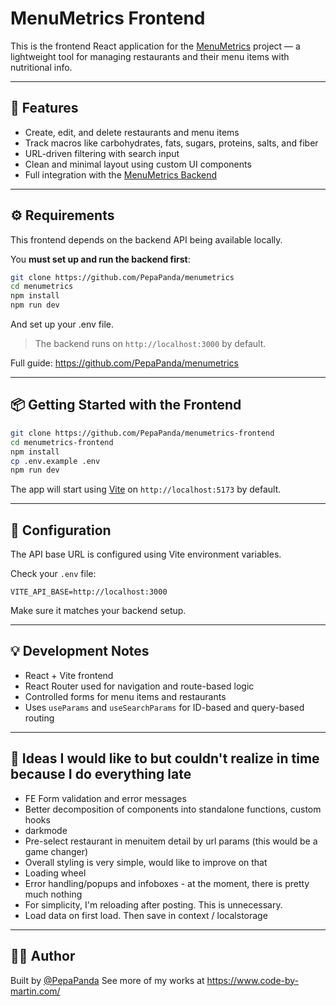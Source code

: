# MenuMetrics Frontend

This is the frontend React application for the [MenuMetrics](https://github.com/PepaPanda/menumetrics) project — a lightweight tool for managing restaurants and their menu items with nutritional info.

---

## 🚀 Features

- Create, edit, and delete restaurants and menu items
- Track macros like carbohydrates, fats, sugars, proteins, salts, and fiber
- URL-driven filtering with search input
- Clean and minimal layout using custom UI components
- Full integration with the [MenuMetrics Backend](https://github.com/PepaPanda/menumetrics)

---

## ⚙️ Requirements

This frontend depends on the backend API being available locally.

You **must set up and run the backend first**:

```bash
git clone https://github.com/PepaPanda/menumetrics
cd menumetrics
npm install
npm run dev
```

And set up your .env file. 

> The backend runs on `http://localhost:3000` by default.


Full guide: https://github.com/PepaPanda/menumetrics

---

## 📦 Getting Started with the Frontend

```bash
git clone https://github.com/PepaPanda/menumetrics-frontend
cd menumetrics-frontend
npm install
cp .env.example .env
npm run dev
```

The app will start using [Vite](https://vitejs.dev/) on `http://localhost:5173` by default.

---

## 🔧 Configuration

The API base URL is configured using Vite environment variables.

Check your `.env` file:

```
VITE_API_BASE=http://localhost:3000
```

Make sure it matches your backend setup.

---

## 💡 Development Notes

- React + Vite frontend
- React Router used for navigation and route-based logic
- Controlled forms for menu items and restaurants
- Uses `useParams` and `useSearchParams` for ID-based and query-based routing

---

## 🧪 Ideas I would like to but couldn't realize in time because I do everything late

- FE Form validation and error messages
- Better decomposition of components into standalone functions, custom hooks
- darkmode
- Pre-select restaurant in menuitem detail by url params (this would be a game changer)
- Overall styling is very simple, would like to improve on that
- Loading wheel
- Error handling/popups and infoboxes - at the moment, there is pretty much nothing
- For simplicity, I'm reloading after posting. This is unnecessary.
- Load data on first load. Then save in context / localstorage

---

## 🧑‍💻 Author

Built by [@PepaPanda](https://github.com/PepaPanda)
See more of my works at https://www.code-by-martin.com/
